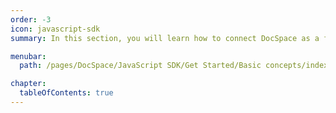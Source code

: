 ```yaml
---
order: -3
icon: javascript-sdk
summary: In this section, you will learn how to connect DocSpace as a frame to your website using api.js. You can embed an entire DocSpace portal, a single room, or a document.

menubar:
  path: /pages/DocSpace/JavaScript SDK/Get Started/Basic concepts/index.md

chapter:
  tableOfContents: true
---
```

